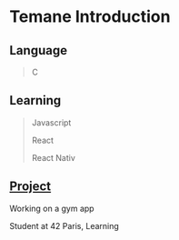 # **Temane Introduction**

## **Language**
> C

## **Learning**
> Javascript
> 
> React
> 
> React Nativ 

## <ins>Project</ins>
Working on a gym app

Student at 42 Paris, Learning
